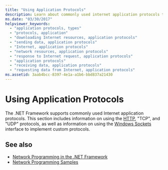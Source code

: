 ```yaml
---
title: "Using Application Protocols"
description: Learn about commonly used internet application protocols that the .NET Framework supports, like HTTP, TCP, and UDP, and using the Windows Sockets interface.
ms.date: "03/30/2017"
helpviewer_keywords: 
  - "application protocols, types"
  - "protocols, application"
  - "downloading Internet resources, application protocols"
  - "sending data, application protocols"
  - "Internet, application protocols"
  - "network resources, application protocols"
  - "response to Internet request, application protocols"
  - "application protocols"
  - "receiving data, application protocols"
  - "requesting data from Internet, application protocols"
ms.assetid: 3aab4bcc-8397-4e1a-a1b6-bbd837a21430
---
```

# Using Application Protocols
The .NET Framework supports commonly used Internet application protocols. This section includes information on using the [HTTP](http.md), "TCP", and "UDP" protocols, as well as information on using the [Windows Sockets](sockets.md) interface to implement custom protocols.  
  
## See also

- [Network Programming in the .NET Framework](index.md)
- [Network Programming Samples](network-programming-samples.md)
